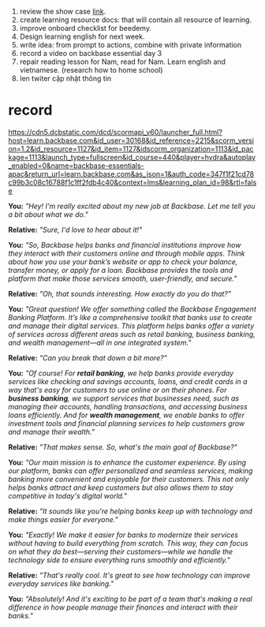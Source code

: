 1. review the show case [link](https://backbase.atlassian.net/wiki/spaces/RVS/pages/4596465990/Global+Smart+Search+Smart+Personal+Assistant+-+LLM?focusedCommentId=5067965206).
2. create learning resource docs: that will contain all resource of learning.
3. improve onboard checklist for beedemy.
5. Design learning english for next week.
6. write idea: from prompt to actions, combine with private information
7. record a video on backbase essential day 3
9. repair reading lesson for Nam, read for Nam. Learn english and vietnamese. (research how to home school)
10. len twiter cập nhật thông tin

# record
https://cdn5.dcbstatic.com/dcd/scormapi_v60/launcher_full.html?host=learn.backbase.com&id_user=30168&id_reference=2215&scorm_version=1.2&id_resource=1127&id_item=1127&idscorm_organization=1113&id_package=1113&launch_type=fullscreen&id_course=440&player=hydra&autoplay_enabled=0&name=backbase-essentials-apac&return_url=learn.backbase.com&as_json=1&auth_code=347f1f21cd78c99b3c08c16788f1c1ff2fdb4c40&context=lms&learning_plan_id=98&rtl=false

**You:** _"Hey! I'm really excited about my new job at Backbase. Let me tell you a bit about what we do."_

**Relative:** _"Sure, I'd love to hear about it!"_

**You:** _"So, Backbase helps banks and financial institutions improve how they interact with their customers online and through mobile apps. Think about how you use your bank’s website or app to check your balance, transfer money, or apply for a loan. Backbase provides the tools and platform that make those services smooth, user-friendly, and secure."_

**Relative:** _"Oh, that sounds interesting. How exactly do you do that?"_

**You:** _"Great question! We offer something called the Backbase Engagement Banking Platform. It’s like a comprehensive toolkit that banks use to create and manage their digital services. This platform helps banks offer a variety of services across different areas such as retail banking, business banking, and wealth management—all in one integrated system."_

**Relative:** _"Can you break that down a bit more?"_

**You:** _"Of course! For **retail banking**, we help banks provide everyday services like checking and savings accounts, loans, and credit cards in a way that's easy for customers to use online or on their phones. For **business banking**, we support services that businesses need, such as managing their accounts, handling transactions, and accessing business loans efficiently. And for **wealth management**, we enable banks to offer investment tools and financial planning services to help customers grow and manage their wealth."_

**Relative:** _"That makes sense. So, what's the main goal of Backbase?"_

**You:** _"Our main mission is to enhance the customer experience. By using our platform, banks can offer personalized and seamless services, making banking more convenient and enjoyable for their customers. This not only helps banks attract and keep customers but also allows them to stay competitive in today's digital world."_

**Relative:** _"It sounds like you're helping banks keep up with technology and make things easier for everyone."_

**You:** _"Exactly! We make it easier for banks to modernize their services without having to build everything from scratch. This way, they can focus on what they do best—serving their customers—while we handle the technology side to ensure everything runs smoothly and efficiently."_

**Relative:** _"That's really cool. It's great to see how technology can improve everyday services like banking."_

**You:** _"Absolutely! And it's exciting to be part of a team that's making a real difference in how people manage their finances and interact with their banks."_